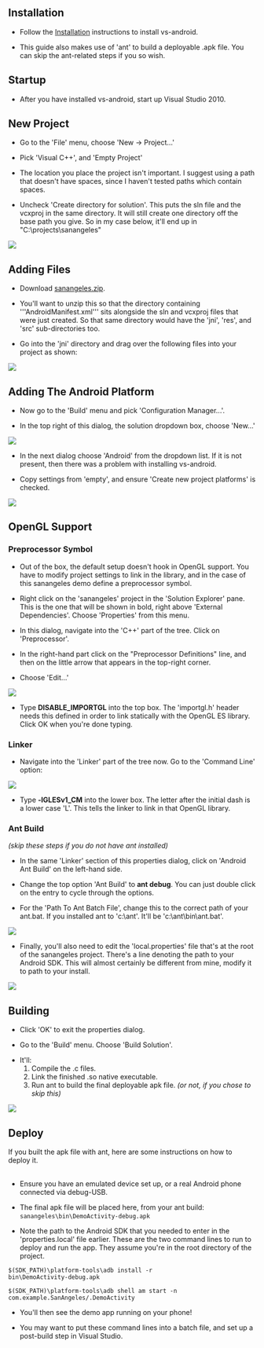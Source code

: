 

## Installation ##

  * Follow the [Installation](Installation.md) instructions to install vs-android.

  * This guide also makes use of 'ant' to build a deployable .apk file. You can skip the ant-related steps if you so wish.

## Startup ##

  * After you have installed vs-android, start up Visual Studio 2010.

## New Project ##

  * Go to the 'File' menu, choose 'New -> Project...'

  * Pick 'Visual C++', and 'Empty Project'

  * The location you place the project isn't important. I suggest using a path that doesn't have spaces, since I haven't tested paths which contain spaces.

  * Uncheck 'Create directory for solution'. This puts the sln file and the vcxproj in the same directory. It will still create one directory off the base path you give. So in my case below, it'll end up in "C:\projects\sanangeles"

<img src='http://www.gavpugh.com/img/vs-android/NewProj.png' align='center'>

<h2>Adding Files</h2>

<ul><li>Download <a href='http://vs-android.googlecode.com/files/sanangeles.zip'>sanangeles.zip</a>.</li></ul>

<ul><li>You'll want to unzip this so that the directory containing '''AndroidManifest.xml''' sits alongside the sln and vcxproj files that were just created. So that same directory would have the 'jni', 'res', and 'src' sub-directories too.</li></ul>

<ul><li>Go into the 'jni' directory and drag over the following files into your project as shown:</li></ul>

<img src='http://www.gavpugh.com/img/vs-android/DragFiles.png' align='center'>

<h2>Adding The Android Platform</h2>

<ul><li>Now go to the 'Build' menu and pick 'Configuration Manager...'.</li></ul>

<ul><li>In the top right of this dialog, the solution dropdown box, choose 'New...'</li></ul>

<img src='http://www.gavpugh.com/img/vs-android/NewPlat.png' align='center'>

<ul><li>In the next dialog choose 'Android' from the dropdown list. If it is not present, then there was a problem with installing vs-android.</li></ul>

<ul><li>Copy settings from 'empty', and ensure 'Create new project platforms' is checked.</li></ul>

<img src='http://www.gavpugh.com/img/vs-android/PickAndroid.png' align='center'>

<h2>OpenGL Support</h2>

<h3>Preprocessor Symbol</h3>

<ul><li>Out of the box, the default setup doesn't hook in OpenGL support. You have to modify project settings to link in the library, and in the case of this sanangeles demo define a preprocessor symbol.</li></ul>

<ul><li>Right click on the 'sanangeles' project in the 'Solution Explorer' pane. This is the one that will be shown in bold, right above 'External Dependencies'. Choose 'Properties' from this menu.</li></ul>

<ul><li>In this dialog, navigate into the 'C++' part of the tree. Click on 'Preprocessor'.</li></ul>

<ul><li>In the right-hand part click on the "Preprocessor Definitions" line, and then on the little arrow that appears in the top-right corner.</li></ul>

<ul><li>Choose 'Edit...'</li></ul>

<img src='http://www.gavpugh.com/img/vs-android/prepro.png' align='center'>

<ul><li>Type <b>DISABLE_IMPORTGL</b> into the top box. The 'importgl.h' header needs this defined in order to link statically with the OpenGL ES library. Click OK when you're done typing.</li></ul>

<h3>Linker</h3>

<ul><li>Navigate into the 'Linker' part of the tree now. Go to the 'Command Line' option:</li></ul>

<img src='http://www.gavpugh.com/img/vs-android/AddOpts.png' align='center'>

<ul><li>Type <b>-lGLESv1_CM</b> into the lower box. The letter after the initial dash is a lower case 'L'. This tells the linker to link in that OpenGL library.</li></ul>

<h3>Ant Build</h3>

<i>(skip these steps if you do not have ant installed)</i>

<ul><li>In the same 'Linker' section of this properties dialog, click on 'Android Ant Build' on the left-hand side.</li></ul>

<ul><li>Change the top option 'Ant Build' to <b>ant debug</b>. You can just double click on the entry to cycle through the options.</li></ul>

<ul><li>For the 'Path To Ant Batch File', change this to the correct path of your ant.bat. If you installed ant to 'c:\ant'. It'll be 'c:\ant\bin\ant.bat'.</li></ul>

<img src='http://www.gavpugh.com/img/vs-android/AntDebug.png' align='center'>

<ul><li>Finally, you'll also need to edit the 'local.properties' file that's at the root of the sanangeles project. There's a line denoting the path to your Android SDK. This will almost certainly be different from mine, modify it to path to your install.</li></ul>

<img src='http://www.gavpugh.com/img/vs-android/localprops.png' align='center'>

<h2>Building</h2>

<ul><li>Click 'OK' to exit the properties dialog.</li></ul>

<ul><li>Go to the 'Build' menu. Choose 'Build Solution'.</li></ul>

<ul><li>It'll:<br>
<ol><li>Compile the .c files.<br>
</li><li>Link the finished .so native executable.<br>
</li><li>Run ant to build the final deployable apk file. <i>(or not, if you chose to skip this)</i></li></ol></li></ul>

<img src='http://www.gavpugh.com/img/vs-android/Finished.png' align='center'>

<h2>Deploy</h2>

If you built the apk file with ant, here are some instructions on how to deploy it.<br>
<br>
<ul><li>Ensure you have an emulated device set up, or a real Android phone connected via debug-USB.</li></ul>

<ul><li>The final apk file will be placed here, from your ant build:<br>
<code>sanangeles\bin\DemoActivity-debug.apk</code></li></ul>

<ul><li>Note the path to the Android SDK that you needed to enter in the 'properties.local' file earlier. These are the two command lines to run to deploy and run the app. They assume you're in the root directory of the project.</li></ul>

<code>$(SDK_PATH)\platform-tools\adb install -r bin\DemoActivity-debug.apk</code>

<code>$(SDK_PATH)\platform-tools\adb shell am start -n com.example.SanAngeles/.DemoActivity</code>

<ul><li>You'll then see the demo app running on your phone!</li></ul>

<ul><li>You may want to put these command lines into a batch file, and set up a post-build step in Visual Studio.